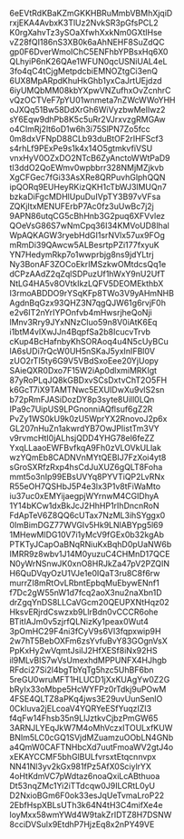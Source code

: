 6eEVtRdKBaKZmGKKHBRuMmbVBMhXjqiD
rxjEKA4AvbxK3TlUz2NvkSR3pGfsPCL2
K0rgXahvTz3ySOaXfwhXxkNm0GXtlHse
vZ28fQI186nS3XB0k6aAhNEHF8SuZdQC
gp0F6DverWmoIChC5ENFhbYPBsxHq6X0
QLhyiP6nK26QAe1WFUN0qcUSNiUAL4eL
3fo4qC4tCjgMetpdcbiEMNOZtgCi3enQ
6UX8MpARpdKhuHkGhb1yxCaJrtUEjdzd
6iyUMQbMM08kbYXpwVNZufhxOvZcnhrC
vQzOCTVeF7pYU01wnmeta7nZWcWWoYHH
oJXQq51Bw58DdXrGh6WiVyzbwMeIlwz2
sY6Eqw9dhPb8K5c5uRr2VJrxvzgRMGAw
o4CImRj2lt6oD1w6h3i75SlPN7Zo5fcc
0m8dxVFNpD88CLb93duBtOF2rIHFScf3
s4rhLf9PExPe9s1k4x14O5gtmkvfiVSU
vnxHyV0OZxDO2NTcB6ZyAnctoWWtPaD9
tI3ddO2QoEWmv0wpbbrr328NMjMZjkvb
XgCFGec7fGi33AsXRe8QRPuvhGlphQQN
ipQORq9EUHeyRKizQKH1cTbWJ3lMUQn7
bzkaDiFgcMDHlUpuDuIVpTY3B97vVFsa
ZQKjItxMENUFErbP7Ac0fz3uUwBc7j2j
9APN86utqCG5cBhHnb3G2puq6XFVvlez
QOeVsG86S7wNmCpq36I34KMVoUD8lhal
WpAQKAGW3ryebHdGI1srNVlx57ux9FOg
mRmDi39QAwcw5ALBesrtpPZi177fxyuK
YN7HedymRkp7o1wwprbjg8ns9jdYLtrj
Ny3BonAF3ZOCoEkrIMSzkwOMtdcsQq1e
dCPzAAdZ2qZqlSDPuzUf1hWxY9nU2UfT
NtLG4HA5v8OVtkIkzLQFV5DEOMEkthbX
I3rmoABDDO9rYSqKFp8TWo3V9yAHmNHB
AgdnBqGzx93QHZ3N7qgQJW61g6rvjF0h
e2v6IT2nYrIYPOnfvb4mHwsrjheQoNji
lMnv3Rry9JYxNNzCluo59n8V0iAtK6Eq
i1btM4vIXwJJn4BqpfSa2b8IcucvTrvb
cKup4BcHafnbyKhSORAoq4u4N5cUyBCu
lA6sUDi7rQcW0UH5nSKaJ5yxInIFBl0V
zUO2rTI5ty6G9V5VBdSxoEee20YjUopy
SAieQXR0Dxo7F15W2iAp0dlxmiMRKIgt
87yRoPLqJQ8kGBDxvSCsDxtvChT2O5FH
k6GcT7iX9TAMTNwc5EXUIDwXu9vlS2sn
b72pRmFJASiDozDY8p3syte8Uill0LQn
IPa9c7UipUS9LPGnonniAQflsuf6gZ2R
PvZy1WS0kU9k0zU5WprYX2RnovoJ2p6x
GL207nHuZn1akwrdYB7OwJPIistTm3VY
v9rvmcHtI0jALhsjQDD4YHG78eI6feZZ
YxqLLaaoEWFBvfkqA9Fh0zVLOVkULlak
wzYQmEb8CADNVnMYtQEBIJ7FzXoi4yt8
sGroSXRfzRxp4hsCdJuXUZ6gQLT8Foha
mmt5o3nIp99EBsUVYq8PYVTiQP2LvRNx
R55eOH7QSHbJ5P4e3lx3P1v8tFiWaMto
iu37uc0xEMYijaegpjWYrnwM4CGIDhyA
1Y14bKCw1dxBkJcJ2HhHP1rIhDncnRoN
FdApTeV6Z8QQ6cUTax7NzML3ihSYggx0
0ImBimDGZ77WVGIv5Hk9LNlABYpg5l69
1MHewMlDG10V7i1yMcV9fGEx0b32kgAb
PTKTyJCapOaBNqRNiuKxBqhD0pUaNW6b
IMRR9z8wbv1J14M0yuzuC4CHMnD17QCE
N0yWrNSnwJK0xnO8HRJkZa47pV2PZQIN
H6QuDVqyOzU1VJe1e0IQaT3ru8C8f6rw
murrZI8mRtOvLRbntEpbqMuEbywENnf1
f7Dc2gW55nW1d7fcq2aoX3nu2naXbn1D
drZgqYnDS8LLCaVGcm20QEUPXNtHqz02
HksvERjrdCswzxb9LlrBdn0vCCCR6ohe
BTitIAJm0v5zjrfQLNizKy1peax0Wut4
3pOmHC29F4ni3fCyV9s6VI3fqpxwip9H
2w7hT5BebOXFm6zsYvfuBvY83GOgnVsX
PpKxHy2wVqmtJsiIJ2HfXESf8iNx92HS
il9MLvBIS7wVsUmexhdMPPUNFX4HJhgb
RFdci27Si2l4bgTbYqTg5hzc5UhBF6bn
5reGU0wruMFT1HLUCD1jXxKUAgYw0Z2G
bRyIx33oMbpe5HcWYFPz0rTdkj9uPOwM
4FSE4QLTZ8aPKq4jws3E29uvUunSenlO
0Ckluva2jELcoaV4YQRYeESfYuqzIZI3
f4qFw14Fhsb35n9LlJztkvCjbzPmGW65
3ARNJLYEqJkW7M4oMhVczxITOULxfKUW
BNIm5LC0cGQ1SVjdMZuamzuOObLN4GNb
a4QmW0CAFTNHbcXd7uutFmoaWV2gtJ4o
xEKAYCCMF5bhGlBULfvrsxtEtqcnnvpx
NN41Nl3yv2kGx981fPz5AfX0SciylrYX
4oHtKdmVC7pWdtaz6noaQxiLcABthuoa
Dt53nqZMc1Yi2iTTdcqw0J9ILCRtL0yU
D2NxioBGm6F0ok33esJqUeTvmaLroP22
2EbfHspXBLsUTh3k64N4tH3C4mifXe4e
loyMxx58wmYWd4W9takZrIDTZ8H7DSNW
8cciDVSulx9EtdhP7HjzEq8x2nPY49VE
